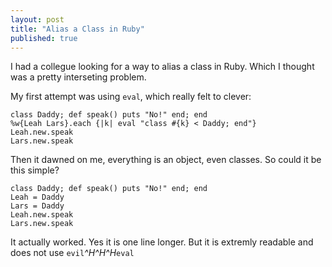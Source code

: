 ```yaml
---
layout: post
title: "Alias a Class in Ruby"
published: true
---
```


I had a collegue looking for a way to alias a class in Ruby. Which I thought was a pretty interseting problem.

My first attempt was using `eval`, which really felt to clever:

    class Daddy; def speak() puts "No!" end; end
    %w{Leah Lars}.each {|k| eval "class #{k} < Daddy; end"}
    Leah.new.speak
    Lars.new.speak

Then it dawned on me, everything is an object, even classes. So could it be this simple? 

    class Daddy; def speak() puts "No!" end; end
    Leah = Daddy
    Lars = Daddy
    Leah.new.speak
    Lars.new.speak

It actually worked. Yes it is one line longer. But it is extremly readable and does not use `evil`_^H^H^H_`eval`
